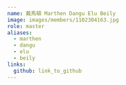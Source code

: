 ```yaml
---
name: 戴馬頓 Marthen Dangu Elu Beily 
image: images/members/1102304163.jpg 
role: master
aliases:
  - marthen
  - dangu
  - elu
  - beily
links:
  github: link_to_github 
---
```


